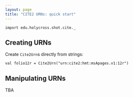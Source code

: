 ```yaml
---
layout: page
title: "CITE2 URNs: quick start"
---
```



```tut:invisible
import edu.holycross.shot.cite._
```

## Creating URNs

Create  `Cite2Urn`s directly from strings:

```tut:silent
val folio12r = Cite2Urn("urn:cite2:hmt:msApages.v1:12r")
```

## Manipulating URNs

TBA
